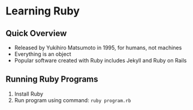 # Learning Ruby


## Quick Overview
- Released by Yukihiro Matsumoto in 1995, for humans, not machines
- Everything is an object
- Popular software created with Ruby includes Jekyll and Ruby on Rails


## Running Ruby Programs
1) Install Ruby
2) Run program using command: `ruby program.rb`
